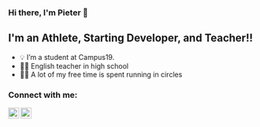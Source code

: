 ### Hi there, I'm Pieter 👋


## I'm an Athlete, Starting Developer, and Teacher!!

- 💡 I’m a student at Campus19. 
- 🧑‍🏫 English teacher in high school
- 🏃‍♂️ A lot of my free time is spent running in circles

### Connect with me:

<a href="https://www.linkedin.com/in/pieter-claus-38a644218/"><img align="left" alt="PieterClaus LinkedIn" width="22px" src="https://cdn.jsdelivr.net/npm/simple-icons@v3/icons/linkedin.svg" /></a>
<a href="https://www.instagram.com/pieter.claus/?hl=en"><img align="left" alt="PieterClaus Instagram" width="22px" src="https://cdn.jsdelivr.net/npm/simple-icons@v3/icons/instagram.svg" /></a>

<br />


